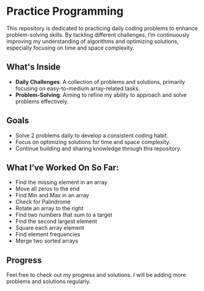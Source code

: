# Practice Programming

This repository is dedicated to practicing daily coding problems to enhance problem-solving skills. By tackling different challenges, I’m continuously improving my understanding of algorithms and optimizing solutions, especially focusing on time and space complexity.

## What's Inside
- **Daily Challenges**: A collection of problems and solutions, primarily focusing on easy-to-medium array-related tasks.
- **Problem-Solving**: Aiming to refine my ability to approach and solve problems effectively.

## Goals
- Solve 2 problems daily to develop a consistent coding habit.
- Focus on optimizing solutions for time and space complexity.
- Continue building and sharing knowledge through this repository.

## What I’ve Worked On So Far:
- Find the missing element in an array
- Move all zeros to the end
- Find Min and Max in an array
- Check for Palindrome
- Rotate an array to the right
- Find two numbers that sum to a target
- Find the second largest element
- Square each array element
- Find element frequencies
- Merge two sorted arrays

## Progress
Feel free to check out my progress and solutions. I will be adding more problems and solutions regularly.

